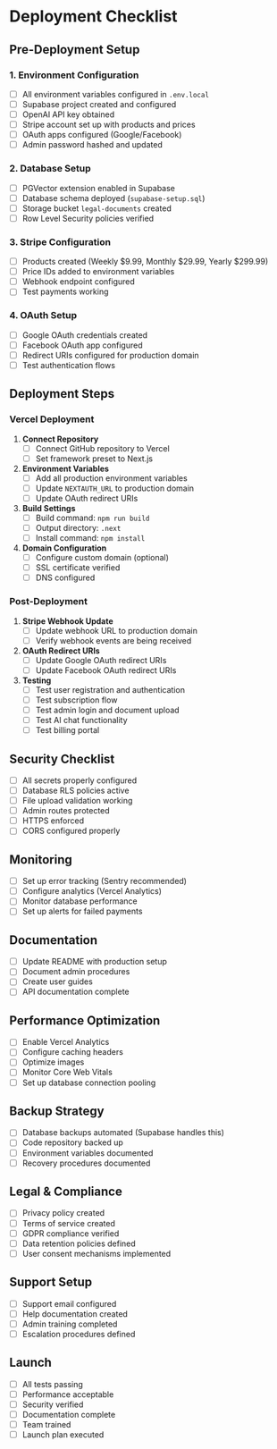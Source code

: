 # Deployment Checklist

## Pre-Deployment Setup

### 1. Environment Configuration
- [ ] All environment variables configured in `.env.local`
- [ ] Supabase project created and configured
- [ ] OpenAI API key obtained
- [ ] Stripe account set up with products and prices
- [ ] OAuth apps configured (Google/Facebook)
- [ ] Admin password hashed and updated

### 2. Database Setup
- [ ] PGVector extension enabled in Supabase
- [ ] Database schema deployed (`supabase-setup.sql`)
- [ ] Storage bucket `legal-documents` created
- [ ] Row Level Security policies verified

### 3. Stripe Configuration
- [ ] Products created (Weekly $9.99, Monthly $29.99, Yearly $299.99)
- [ ] Price IDs added to environment variables
- [ ] Webhook endpoint configured
- [ ] Test payments working

### 4. OAuth Setup
- [ ] Google OAuth credentials created
- [ ] Facebook OAuth app configured
- [ ] Redirect URIs configured for production domain
- [ ] Test authentication flows

## Deployment Steps

### Vercel Deployment

1. **Connect Repository**
   - [ ] Connect GitHub repository to Vercel
   - [ ] Set framework preset to Next.js

2. **Environment Variables**
   - [ ] Add all production environment variables
   - [ ] Update `NEXTAUTH_URL` to production domain
   - [ ] Update OAuth redirect URIs

3. **Build Settings**
   - [ ] Build command: `npm run build`
   - [ ] Output directory: `.next`
   - [ ] Install command: `npm install`

4. **Domain Configuration**
   - [ ] Configure custom domain (optional)
   - [ ] SSL certificate verified
   - [ ] DNS configured

### Post-Deployment

1. **Stripe Webhook Update**
   - [ ] Update webhook URL to production domain
   - [ ] Verify webhook events are being received

2. **OAuth Redirect URIs**
   - [ ] Update Google OAuth redirect URIs
   - [ ] Update Facebook OAuth redirect URIs

3. **Testing**
   - [ ] Test user registration and authentication
   - [ ] Test subscription flow
   - [ ] Test admin login and document upload
   - [ ] Test AI chat functionality
   - [ ] Test billing portal

## Security Checklist

- [ ] All secrets properly configured
- [ ] Database RLS policies active
- [ ] File upload validation working
- [ ] Admin routes protected
- [ ] HTTPS enforced
- [ ] CORS configured properly

## Monitoring

- [ ] Set up error tracking (Sentry recommended)
- [ ] Configure analytics (Vercel Analytics)
- [ ] Monitor database performance
- [ ] Set up alerts for failed payments

## Documentation

- [ ] Update README with production setup
- [ ] Document admin procedures
- [ ] Create user guides
- [ ] API documentation complete

## Performance Optimization

- [ ] Enable Vercel Analytics
- [ ] Configure caching headers
- [ ] Optimize images
- [ ] Monitor Core Web Vitals
- [ ] Set up database connection pooling

## Backup Strategy

- [ ] Database backups automated (Supabase handles this)
- [ ] Code repository backed up
- [ ] Environment variables documented
- [ ] Recovery procedures documented

## Legal & Compliance

- [ ] Privacy policy created
- [ ] Terms of service created
- [ ] GDPR compliance verified
- [ ] Data retention policies defined
- [ ] User consent mechanisms implemented

## Support Setup

- [ ] Support email configured
- [ ] Help documentation created
- [ ] Admin training completed
- [ ] Escalation procedures defined

## Launch

- [ ] All tests passing
- [ ] Performance acceptable
- [ ] Security verified
- [ ] Documentation complete
- [ ] Team trained
- [ ] Launch plan executed